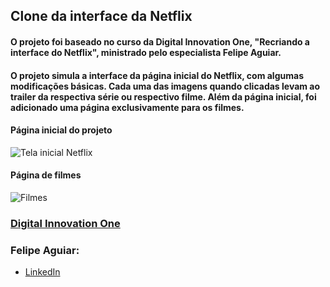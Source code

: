 ## Clone da interface da Netflix

#### O projeto foi baseado no curso da Digital Innovation One, "Recriando a interface do Netflix", ministrado pelo especialista Felipe Aguiar.

#### O projeto simula a interface da página inicial do Netflix, com algumas modificações básicas. Cada uma das imagens quando clicadas levam ao trailer da respectiva série ou respectivo filme. Além da página inicial, foi adicionado uma página exclusivamente para os filmes.

#### Página inicial do projeto
![Tela inicial Netflix](https://github.com/Tiago0Br/netflix-project/tree/master/img/example1.png)
#### Página de filmes
![Filmes](https://github.com/Tiago0Br/netflix-project/tree/master/img/example2.png)
### [Digital Innovation One](https://digitalinnovation.one/)
### Felipe Aguiar: 
 - [LinkedIn](https://www.linkedin.com/in/felipe-aguiar-047/)